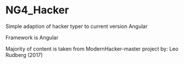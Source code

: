 # NG4_Hacker
Simple adaption of hacker typer to current version Angular

Framework is Angular

Majority of content is taken from ModernHacker-master project by: Leo Rudberg (2017)
